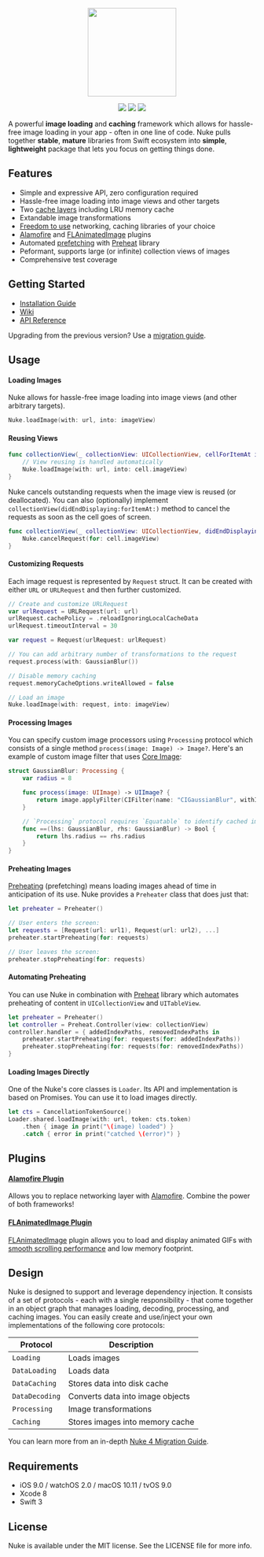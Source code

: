 <p align="center"><img src="https://cloud.githubusercontent.com/assets/1567433/13918338/f8670eea-ef7f-11e5-814d-f15bdfd6b2c0.png" height="180"/>

<p align="center">
<a href="https://cocoapods.org"><img src="https://img.shields.io/cocoapods/v/Nuke.svg"></a>
<a href="https://github.com/Carthage/Carthage"><img src="https://img.shields.io/badge/Carthage-compatible-4BC51D.svg?style=flat"></a>
<a href="http://cocoadocs.org/docsets/Nuke"><img src="https://img.shields.io/cocoapods/p/Nuke.svg?style=flat)"></a>
</p>

A powerful **image loading** and **caching** framework which allows for hassle-free image loading in your app - often in one line of code. Nuke pulls together **stable**, **mature** libraries from Swift ecosystem into **simple**, **lightweight** package that lets you focus on getting things done.


## <a name="h_features"></a>Features

- Simple and expressive API, zero configuration required
- Hassle-free image loading into image views and other targets
- Two [cache layers](https://kean.github.io/blog/image-caching) including LRU memory cache
- Extandable image transformations
- [Freedom to use](#h_design) networking, caching libraries of your choice
- [Alamofire](https://github.com/kean/Nuke-Alamofire-Plugin) and [FLAnimatedImage](https://github.com/kean/Nuke-AnimatedImage-Plugin) plugins
- Automated [prefetching](https://kean.github.io/blog/image-preheating) with [Preheat](https://github.com/kean/Preheat) library
- Peformant, supports large (or infinite) collection views of images
- Comprehensive test coverage


## <a name="h_getting_started"></a>Getting Started

- [Installation Guide](https://github.com/kean/Nuke/blob/master/Documentation/Guides/Installation%20Guide.md)
- [Wiki](https://github.com/kean/Nuke/blob/master/Documentation/)
- [API Reference](http://cocoadocs.org/docsets/Nuke/4.0/)

Upgrading from the previous version? Use a [migration guide](https://github.com/kean/Nuke/blob/master/Documentation/Migrations).


## <a name="h_usage"></a>Usage

#### Loading Images

Nuke allows for hassle-free image loading into image views (and other arbitrary targets).

```swift
Nuke.loadImage(with: url, into: imageView)
```

#### Reusing Views

```swift
func collectionView(_ collectionView: UICollectionView, cellForItemAt indexPath: IndexPath) -> UICollectionViewCell {
    // View reusing is handled automatically
    Nuke.loadImage(with: url, into: cell.imageView)
}
```

Nuke cancels outstanding requests when the image view is reused (or deallocated). You can also (optionally) implement `collectionView(didEndDisplaying:forItemAt:)` method to cancel
the requests as soon as the cell goes of screen.

```swift
func collectionView(_ collectionView: UICollectionView, didEndDisplaying cell: UICollectionViewCell, forItemAt indexPath: IndexPath) {
    Nuke.cancelRequest(for: cell.imageView)
}
```

#### Customizing Requests

Each image request is represented by `Request` struct. It can be created with either `URL` or `URLRequest` and then further customized.

```swift
// Create and customize URLRequest
var urlRequest = URLRequest(url: url)
urlRequest.cachePolicy = .reloadIgnoringLocalCacheData
urlRequest.timeoutInterval = 30

var request = Request(urlRequest: urlRequest)

// You can add arbitrary number of transformations to the request
request.process(with: GaussianBlur())

// Disable memory caching
request.memoryCacheOptions.writeAllowed = false

// Load an image
Nuke.loadImage(with: request, into: imageView)
```


#### Processing Images

You can specify custom image processors using `Processing` protocol which consists of a single method `process(image: Image) -> Image?`. Here's an example of custom image filter that uses [Core Image](https://github.com/kean/Nuke/blob/master/Documentation/Guides/Core%20Image%20Integration%20Guide.md):

```swift
struct GaussianBlur: Processing {
    var radius = 8

    func process(image: UIImage) -> UIImage? {
        return image.applyFilter(CIFilter(name: "CIGaussianBlur", withInputParameters: ["inputRadius" : self.radius]))
    }

    // `Processing` protocol requires `Equatable` to identify cached images
    func ==(lhs: GaussianBlur, rhs: GaussianBlur) -> Bool {
        return lhs.radius == rhs.radius
    }
}
```


#### Preheating Images

[Preheating](https://kean.github.io/blog/image-preheating) (prefetching) means loading images ahead of time in anticipation of its use. Nuke provides a `Preheater` class that does just that:

```swift
let preheater = Preheater()

// User enters the screen:
let requests = [Request(url: url1), Request(url: url2), ...]
preheater.startPreheating(for: requests)

// User leaves the screen:
preheater.stopPreheating(for: requests)
```


#### Automating Preheating

You can use Nuke in combination with [Preheat](https://github.com/kean/Preheat) library which automates preheating of content in `UICollectionView` and `UITableView`.

```swift
let preheater = Preheater()
let controller = Preheat.Controller(view: collectionView)
controller.handler = { addedIndexPaths, removedIndexPaths in
    preheater.startPreheating(for: requests(for: addedIndexPaths))
    preheater.stopPreheating(for: requests(for: removedIndexPaths))
}
```


#### Loading Images Directly

One of the Nuke's core classes is `Loader`. Its API and implementation is based on Promises. You can use it to load images directly.

```swift
let cts = CancellationTokenSource()
Loader.shared.loadImage(with: url, token: cts.token)
    .then { image in print("\(image) loaded") }
    .catch { error in print("catched \(error)") }
```

## Plugins<a name="h_plugins"></a>

#### [Alamofire Plugin](https://github.com/kean/Nuke-Alamofire-Plugin)

Allows you to replace networking layer with [Alamofire](https://github.com/Alamofire/Alamofire). Combine the power of both frameworks!

#### [FLAnimatedImage Plugin](https://github.com/kean/Nuke-AnimatedImage-Plugin)

[FLAnimatedImage](https://github.com/Flipboard/FLAnimatedImage) plugin allows you to load and display animated GIFs with [smooth scrolling performance](https://www.youtube.com/watch?v=fEJqQMJrET4) and low memory footprint.


## Design<a name="h_design"></a>

Nuke is designed to support and leverage dependency injection. It consists of a set of protocols - each with a single responsibility - that come together in an object graph that manages loading, decoding, processing, and caching images. You can easily create and use/inject your own implementations of the following core protocols:

|Protocol|Description|
|--------|-----------|
|`Loading`|Loads images|
|`DataLoading`|Loads data|
|`DataCaching`|Stores data into disk cache|
|`DataDecoding`|Converts data into image objects|
|`Processing`|Image transformations|
|`Caching`|Stores images into memory cache|

You can learn more from an in-depth [Nuke 4 Migration Guide](https://github.com/kean/Nuke/blob/master/Documentation/Migrations/Nuke%204%20Migration%20Guide.md).


## Requirements<a name="h_requirements"></a>

- iOS 9.0 / watchOS 2.0 / macOS 10.11 / tvOS 9.0
- Xcode 8
- Swift 3


## License

Nuke is available under the MIT license. See the LICENSE file for more info.
